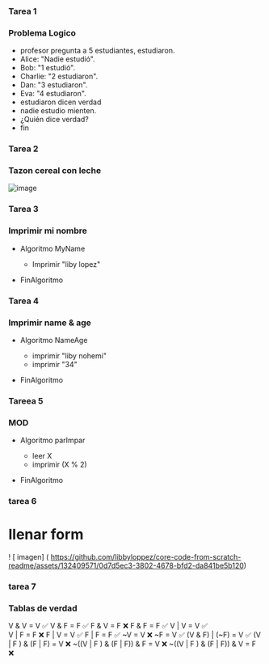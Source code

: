 ### Tarea 1
### Problema Logico
- profesor pregunta a 5 estudiantes, estudiaron.
- Alice: "Nadie estudió".
- Bob: "1 estudió".
- Charlie: "2 estudiaron".
- Dan: "3 estudiaron".
- Eva: "4 estudiaron".
- estudiaron dicen verdad 
- nadie estudio mienten.
- ¿Quién dice verdad?
- fin

### Tarea 2
### Tazon cereal con leche
![image](https://github.com/libbyloppez/core-code-from-scratch-readme/assets/132409571/28eac37f-effe-456c-be8f-f24087885981)

### Tarea 3
### Imprimir mi nombre
* Algoritmo MyName
	* Imprimir "liby lopez"
	
* FinAlgoritmo

### Tarea 4
### Imprimir name & age
* Algoritmo NameAge
	* imprimir "liby nohemi"
	* imprimir "34"
	
* FinAlgoritmo

### Tareea   5 
### MOD  
* Algoritmo parImpar
	* leer X
	* imprimir  (X % 2)
	       
* FinAlgoritmo

### tarea 6
#  llenar  form
! [ imagen] ( https://github.com/libbyloppez/core-code-from-scratch-readme/assets/132409571/0d7d5ec3-3802-4678-bfd2-da841be5b120)

### tarea 7
### Tablas de verdad
V & V = V ✅ 
V & F = F ✅ 
F & V = F ❌
F & F = F ✅ 
V | V = V ✅  
V | F = F ❌
F | V = V ✅
F | F = F ✅
~V = V	  ❌
~F = V	  ✅
(V & F) | (~F) = V ✅
(V | F ) & (F | F) = V  ❌
~((V | F ) & (F | F)) & F = V ❌
~((V | F ) & (F | F)) & V = F ❌
